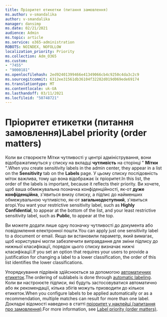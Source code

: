 ```yaml
---
title: Пріоритет етикетки (питання замовлення)
ms.author: v-smandalika
author: v-smandalika
manager: dansimp
ms.date: 02/21/2021
audience: Admin
ms.topic: article
ms.service: o365-administration
ROBOTS: NOINDEX, NOFOLLOW
localization_priority: Priority
ms.collection: Adm_O365
ms.custom:
- "7455"
- "9000181"
ms.openlocfilehash: 2ed92401399466e41349066cb4c9250c4da3c2c9
ms.sourcegitcommit: 6312ee31561db36104f32282d019d069ede69174
ms.translationtype: MT
ms.contentlocale: uk-UA
ms.lasthandoff: 03/11/2021
ms.locfileid: "50748721"
---
```

# <a name="label-priority-order-matters"></a><span data-ttu-id="30757-102">Пріоритет етикетки (питання замовлення)</span><span class="sxs-lookup"><span data-stu-id="30757-102">Label priority (order matters)</span></span>

<span data-ttu-id="30757-103">Коли ви створюєте Мітки чутливості у центрі адміністрування, вони відображатимуться у списку на вкладці **чутливість** на сторінці " **Мітки** ".</span><span class="sxs-lookup"><span data-stu-id="30757-103">When you create sensitivity labels in the admin center, they appear in a list on the **Sensitivity** tab on the **Labels** page.</span></span> <span data-ttu-id="30757-104">У цьому списку послідовність міток важлива, тому що вона відображає їх пріоритет.</span><span class="sxs-lookup"><span data-stu-id="30757-104">In this list, the order of the labels is important, because it reflects their priority.</span></span> <span data-ttu-id="30757-105">Ви хочете, щоб ваша обмежувальна позначка конфіденційності, як-от **дуже конфіденційна**, з'явиться внизу списку, а підпис до найменших обмежувальною чутливістю, як-от **загальнодоступний**, з'явиться вгорі.</span><span class="sxs-lookup"><span data-stu-id="30757-105">You want your restrictive sensitivity label, such as **Highly Confidential**, to appear at the bottom of the list, and your least restrictive sensitivity label, such as **Public**, to appear at the top.</span></span>

<span data-ttu-id="30757-106">Ви можете додати лише одну позначку чутливості до документа або повідомлення електронної пошти.</span><span class="sxs-lookup"><span data-stu-id="30757-106">You can apply just one sensitivity label to a document or email.</span></span> <span data-ttu-id="30757-107">Якщо ви встановили параметр, який вимагає, щоб користувачі могли забезпечити виправдання для зміни підпису до нижньої класифікації, порядок цього списку визначає нижчі класифікації.</span><span class="sxs-lookup"><span data-stu-id="30757-107">If you set an option that requires your users to provide a justification for changing a label to a lower classification, the order of this list identifies the lower classifications.</span></span>

<span data-ttu-id="30757-108">Упорядкування підрівнів здійснюється за допомогою [автоматичних етикеток](https://docs.microsoft.com/microsoft-365/compliance/apply-sensitivity-label-automatically).</span><span class="sxs-lookup"><span data-stu-id="30757-108">The ordering of sublabels is done through [automatic labeling](https://docs.microsoft.com/microsoft-365/compliance/apply-sensitivity-label-automatically).</span></span> <span data-ttu-id="30757-109">Коли ви настроюєте підписи, які будуть застосовуватися автоматично або як рекомендації, кілька збігів можуть призводити до кількох етикеток.</span><span class="sxs-lookup"><span data-stu-id="30757-109">When you configure labels to be applied automatically or as a recommendation, multiple matches can result for more than one label.</span></span> <span data-ttu-id="30757-110">Докладні відомості наведено в статті [пріоритет у наклейці (запитання про замовлення)](https://docs.microsoft.com/microsoft-365/compliance/sensitivity-labels).</span><span class="sxs-lookup"><span data-stu-id="30757-110">For more information, see [Label priority (order matters)](https://docs.microsoft.com/microsoft-365/compliance/sensitivity-labels).</span></span>